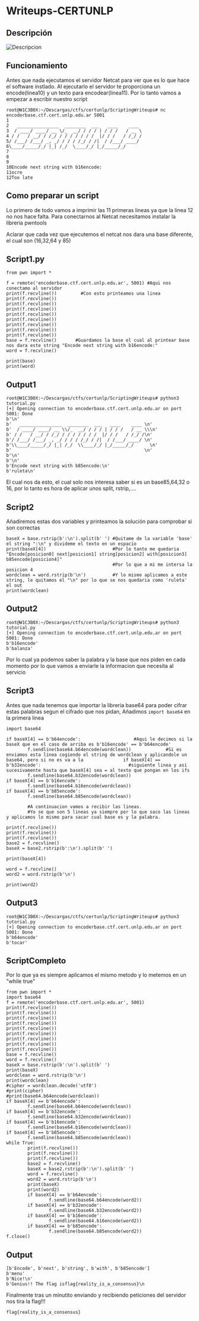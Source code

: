# Writeups-CERTUNLP

## Descripción

![Descripcion](https://github.com/J-W1C3/Writeups-CERTUNLP/blob/main/Descripcion.png)

## Funcionamiento

Antes que nada ejecutamos el servidor Netcat para ver que es lo que hace el software instlado. Al ejecutarlo el servidor te proporciona un encode(linea10) y un texto para encodear(linea11). Por lo tanto vamos a empezar a escribir nuestro script

```
root@W1C3B0X:~/Descargas/ctfs/certunlp/ScriptingWriteups# nc encoderbase.ctf.cert.unlp.edu.ar 5001
1
2   ________________  ________  ___   ____    ____ 
3  / ____/ ____/ __ \/_  __/ / / / | / / /   / __ \
4 / /   / __/ / /_/ / / / / / / /  |/ / /   / /_/ /
5/ /___/ /___/ _, _/ / / / /_/ / /|  / /___/ ____/ 
6\____/_____/_/ |_| /_/  \____/_/ |_/_____/_/      
7                                                  
8
9
10Encode next string with b16encode:
11ocre
12Too late
```

## Como preparar un script

Lo primero de todo vamos a imprimir las 11 primeras lineas ya que la linea 12 no nos hace falta.
Para conectarnos al Netcat necesitamos instalar la libreria pwntools

Aclarar que cada vez que ejecutemos el netcat nos dara una base diferente, el cual son (16,32,64 y 85)

## Script1.py
```
from pwn import *

f = remote('encoderbase.ctf.cert.unlp.edu.ar', 5001) #Aqui nos conectamo al servidor
print(f.recvline())         #Con esto printeamos una linea
print(f.recvline())
print(f.recvline())
print(f.recvline())
print(f.recvline())
print(f.recvline())
print(f.recvline())
print(f.recvline())
print(f.recvline())
base = f.recvline()       #Guardamos la base el cual al printear base nos dara este string "Encode next string with b16encode:"
word = f.recvline()

print(base)
print(word)
```
## Output1
```
root@W1C3B0X:~/Descargas/ctfs/certunlp/ScriptingWriteups# python3 tutorial.py 
[+] Opening connection to encoderbase.ctf.cert.unlp.edu.ar on port 5001: Done
b'\n'
b'   ________________  ________  ___   ____    ____ \n'
b'  / ____/ ____/ __ \\/_  __/ / / / | / / /   / __ \\\n'
b' / /   / __/ / /_/ / / / / / / /  |/ / /   / /_/ /\n'
b'/ /___/ /___/ _, _/ / / / /_/ / /|  / /___/ ____/ \n'
b'\\____/_____/_/ |_| /_/  \\____/_/ |_/_____/_/      \n'
b'                                                  \n'
b'\n'
b'\n'
b'Encode next string with b85encode:\n'
b'ruleta\n'
```
El cual nos da esto, el cual solo nos interesa saber si es un base85,64,32 o 16, por lo tanto es hora de aplicar unos split, rstrip,....

## Script2

Añadiremos estas dos variables y printeamos la solución para comprobar si son correctas

```
baseX = base.rstrip(b':\n').split(b' ') #Quitame de la variable 'base' el string ":\n" y divideme el texto en un espacio
print(baseX[4])                         #Por lo tanto me quedaria "Encode[posicion0] next[posicion1] string[posicion2] with[posicion3] b85encode[posicion4]"
                                        #Por lo que a mi me intersa la posicion 4
wordclean = word.rstrip(b'\n')          #Y lo mismo aplicamos a este string, le quitamos el "\n" por lo que se nos quedaria como 'ruleta' el out
print(wordclean)
```

## Output2

```
root@W1C3B0X:~/Descargas/ctfs/certunlp/ScriptingWriteups# python3 tutorial.py 
[+] Opening connection to encoderbase.ctf.cert.unlp.edu.ar on port 5001: Done
b'b16encode'
b'balanza'
```
Por lo cual ya podemos saber la palabra y la base que nos piden en cada momento por lo que vamos a enviarle la informacion que necesita al servicio

## Script3
Antes que nada tenemos que importar la libreria base64 para poder cifrar estas palabras segun el cifrado que nos pidan, Añadimos ```import base64``` en la primera linea
```
import base64

if baseX[4] == b'b64encode':                    #Aqui le decimos si la baseX que en el caso de arriba es b'b16encode' == b'b64encode'
        f.sendline(base64.b64encode(wordclean))             #Si es enviamos esta linea cogiendo el string de wordclean y aplicandole un base64, pero si no es va a la               if baseX[4] == b'b32encode':                                 #siguiente linea y asi sucesivamente hasta que baseX[4] sea = al texto que pongan en los ifs
        f.sendline(base64.b32encode(wordclean))       
if baseX[4] == b'b16encode':
        f.sendline(base64.b16encode(wordclean))
if baseX[4] == b'b85encode':
        f.sendline(base64.b85encode(wordclean))
        
        #A continuacion vamos a recibir las lineas.
        #Yo se que son 5 lineas ya siempre por lo que saco las lineas y aplicamos lo mismo para sacar cual base es y la palabra.
 
print(f.recvline())
print(f.recvline())
print(f.recvline())
base2 = f.recvline()
baseX = base2.rstrip(b':\n').split(b' ')

print(baseX[4])

word = f.recvline()
word2 = word.rstrip(b'\n')

print(word2)
```
## Output3
```
root@W1C3B0X:~/Descargas/ctfs/certunlp/ScriptingWriteups# python3 tutorial.py 
[+] Opening connection to encoderbase.ctf.cert.unlp.edu.ar on port 5001: Done
b'b64encode'
b'tocar'
```
## ScriptCompleto
Por lo que ya es siempre aplicamos el mismo metodo y lo metemos en un "while true"
```
from pwn import *
import base64
f = remote('encoderbase.ctf.cert.unlp.edu.ar', 5001)
print(f.recvline())
print(f.recvline())
print(f.recvline())
print(f.recvline())
print(f.recvline())
print(f.recvline())
print(f.recvline())
print(f.recvline())
print(f.recvline())
base = f.recvline()
word = f.recvline()
baseX = base.rstrip(b':\n').split(b' ')
print(baseX)
wordclean = word.rstrip(b'\n')
print(wordclean)
#cipher = wordclean.decode('utf8')
#print(cipher)
#print(base64.b64encode(wordclean))
if baseX[4] == b'b64encode':
        f.sendline(base64.b64encode(wordclean))
if baseX[4] == b'b32encode':
        f.sendline(base64.b32encode(wordclean))
if baseX[4] == b'b16encode':
        f.sendline(base64.b16encode(wordclean))
if baseX[4] == b'b85encode':
        f.sendline(base64.b85encode(wordclean))
while True:
        print(f.recvline())
        print(f.recvline())
        print(f.recvline())
        base2 = f.recvline()
        baseX = base2.rstrip(b':\n').split(b' ')
        word = f.recvline()
        word2 = word.rstrip(b'\n')
        print(baseX)
        print(word2)
        if baseX[4] == b'b64encode':                                                                              
                f.sendline(base64.b64encode(word2))                                                               
        if baseX[4] == b'b32encode':                                                                              
                f.sendline(base64.b32encode(word2))                                                               
        if baseX[4] == b'b16encode':                                                                              
                f.sendline(base64.b16encode(word2))                                                               
        if baseX[4] == b'b85encode':                                                                              
                f.sendline(base64.b85encode(word2))                                                               
f.close() 
```

## Output
```
[b'Encode', b'next', b'string', b'with', b'b85encode']
b'menu'
b'Nice!\n'
b'Genius!! The flag isflag{reality_is_a_consensus}\n
```
Finalmente tras un minutito enviando y recibiendo peticiones del servidor nos tira la flag!!!

```
flag{reality_is_a_consensus}
```


